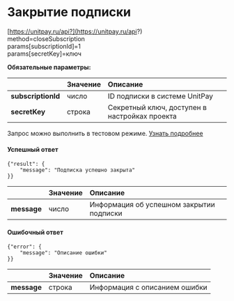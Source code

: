 # Закрытие подписки

[https://unitpay.ru/api?](https://unitpay.ru/api?)   
     method=closeSubscription   
     params\[subscriptionId\]=1   
     params\[secretKey\]=ключ

**Обязательные параметры:**

|  | Значение | Описание |
| :--- | :--- | :--- |
| **subscriptionId** | число | ID подписки в системе UnitPay |
| **secretKey** | строка | Секретный ключ, доступен в настройках проекта |

Запрос можно выполнить в тестовом режиме. [Узнать подробнее](../../other/test-api.md)

#### Успешный ответ

```text
{"result": {
    "message": "Подписка успешно закрыта"
}}
```

|  | Значение | Описание |
| :--- | :--- | :--- |
| **message** | число | Информация об успешном закрытии подписки |

#### Ошибочный ответ

```text
{"error": {
    "message": "Описание ошибки"
}}
```

|  | Значение | Описание |
| :--- | :--- | :--- |
| **message** | строка | Информация с описанием ошибки |

